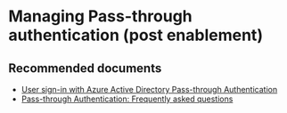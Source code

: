 <properties
    pageTitle="Managing Pass-through authentication (post enablement)"
    description="Managing Pass-through authentication (post enablement)"
    service="microsoft.aad"
    resource="Microsoft_AAD_IAM"
    authors="curtand"
    displayOrder="1770"
    supportTopicIds="32596862,32615397"
    selfHelpType="generic"
    resourceTags=""
    productPesIds="16579"
    cloudEnvironments="public"
 />

# Managing Pass-through authentication (post enablement)

## **Recommended documents**

* [User sign-in with Azure Active Directory Pass-through Authentication](https://docs.microsoft.com/azure/active-directory/hybrid/how-to-connect-pta)
* [Pass-through Authentication: Frequently asked questions](https://docs.microsoft.com/azure/active-directory/hybrid/how-to-connect-pta-faq)
